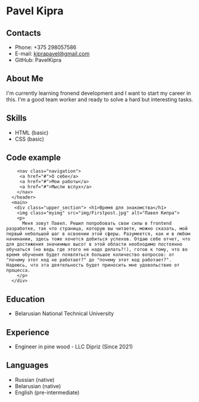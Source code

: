 # Pavel Kipra
## Contacts
* Phone: +375 298057586
* E-mail: kiprapavel@gmail.com
* GitHub: PavelKipra
## About Me
I'm currently learning fronend development and I want to start my career in this. I'm a good team worker and ready to solve a hard but interesting tasks.
## Skills
* HTML (basic)
* CSS (basic)
## Code example
``` <header>
    <nav class="navigation">
     <a href="#">О себе</a> 
     <a href="#">Мои работы</a> 
     <a href="#">Мысли вслух</a> 
    </nav>
  </header>
  <main>
   <div class="upper_section"> <h1>Время для знакомства</h1>
    <img class="myimg" src="img/Firstpost.jpg" alt="Павел Кипра">
    <p>
      Меня зовут Павел. Решил попробовать свои силы в frontend разработке, так что страница, которую вы читаете, можно сказать, мой первый небольшой шаг в освоении этой сферы. Разумеется, как и в любом начинании, здесь тоже хочется добиться успехов. Отдаю себе отчет, что для достижения значинмых высот в этой области необходимо постоянно обучаться (но ведь где этого не надо делать?!), готов к тому, что во время обучения будет появляться большое количество вопросов: от "почему этот код не работает?" до "почему этот код работает?". Надеюсь, что эта деятельность будет приносить мне удовольствие от процесса.
    </p>
  </div>
  ```
  ## Education
  * Belarusian National Technical University
  ## Experience
  * Engineer in pine wood - LLC Dipriz (Since 2021)
  ## Languages
  * Russian (native)
  * Belarusian (native)
  * English (pre-intermediate)